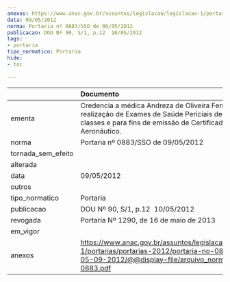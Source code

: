 ```yaml
---
anexos: https://www.anac.gov.br/assuntos/legislacao/legislacao-1/portarias/portarias-2012/portaria-no-0883-sso-de-05-09-2012/@@display-file/arquivo_norma/PA2012-0883.pdf
data: 09/05/2012
norma: Portaria nº 0883/SSO de 09/05/2012
publicacao: DOU Nº 90, S/1, p.12  10/05/2012
tags:
- portaria
tipo_normatico: Portaria
hide: 
- toc 
 
---
```


|                    | Documento                                                                                                                                                                    |
|:-------------------|:-----------------------------------------------------------------------------------------------------------------------------------------------------------------------------|
| ementa             | Credencia a médica Andreza de Oliveira Ferreira, para a realização de Exames de Saúde Periciais de 2ª e 4ª classes e para fins de emissão de Certificado Médico Aeronáutico. |
| norma              | Portaria nº 0883/SSO de 09/05/2012                                                                                                                                           |
| tornada_sem_efeito |                                                                                                                                                                              |
| alterada           |                                                                                                                                                                              |
| data               | 09/05/2012                                                                                                                                                                   |
| outros             |                                                                                                                                                                              |
| tipo_normatico     | Portaria                                                                                                                                                                     |
| publicacao         | DOU Nº 90, S/1, p.12  10/05/2012                                                                                                                                             |
| revogada           | Portaria Nº 1290, de 16 de maio de 2013                                                                                                                                      |
| em_vigor           |                                                                                                                                                                              |
| anexos             | https://www.anac.gov.br/assuntos/legislacao/legislacao-1/portarias/portarias-2012/portaria-no-0883-sso-de-05-09-2012/@@display-file/arquivo_norma/PA2012-0883.pdf            |
